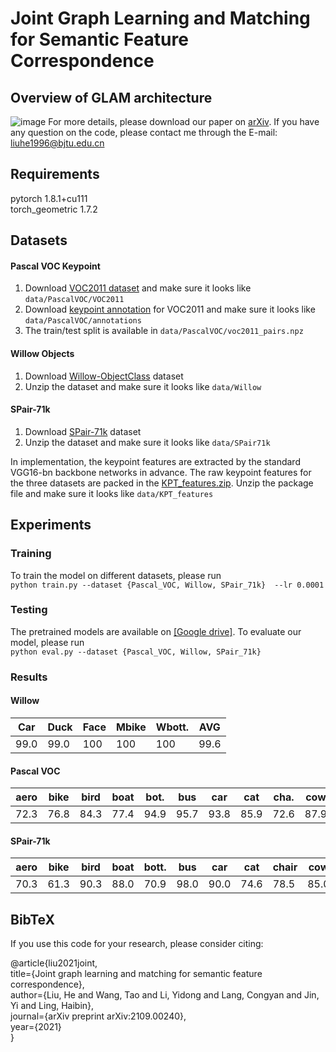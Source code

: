 # Joint Graph Learning and Matching for Semantic Feature Correspondence

## Overview of GLAM architecture
![image](https://user-images.githubusercontent.com/86004891/141059865-e6490804-6eae-4fdb-9499-ed4b36e5fa82.png)
For more details, please download our paper on [arXiv](https://arxiv.org/abs/2109.00240). If you have any question on the code, please contact me through the E-mail: liuhe1996@bjtu.edu.cn

## Requirements
pytorch           1.8.1+cu111  
torch_geometric   1.7.2

## Datasets
#### Pascal VOC Keypoint 
1. Download [VOC2011 dataset](http://host.robots.ox.ac.uk/pascal/VOC/voc2011/index.html) and make sure it looks like `data/PascalVOC/VOC2011` 
2. Download [keypoint annotation](https://www2.eecs.berkeley.edu/Research/Projects/CS/vision/shape/poselets/voc2011_keypoints_Feb2012.tgz) for VOC2011 and make sure it looks like `data/PascalVOC/annotations`
3. The train/test split is available in `data/PascalVOC/voc2011_pairs.npz`
  
#### Willow Objects 
1. Download [Willow-ObjectClass](http://www.di.ens.fr/willow/research/graphlearning/WILLOW-ObjectClass_dataset.zip) dataset
2. Unzip the dataset and make sure it looks like `data/Willow`

#### SPair-71k
1. Download [SPair-71k](http://cvlab.postech.ac.kr/research/SPair-71k/data/SPair-71k.tar.gz) dataset
2. Unzip the dataset and make sure it looks like `data/SPair71k`

In implementation, the keypoint features are extracted by the standard VGG16-bn backbone networks in advance. The raw keypoint features for the three datasets are packed in the [KPT_features.zip](https://drive.google.com/file/d/14iApmo8u0XJ81-3OIz6Y-tVZAJaQokTT/view?usp=sharing). Unzip the package file and make sure it looks like `data/KPT_features`

## Experiments
### Training
To train the model on different datasets, please run  
`python train.py --dataset {Pascal_VOC, Willow, SPair_71k}  --lr 0.0001`
### Testing
The pretrained models are available on [[Google drive]](https://drive.google.com/file/d/1HBIvwjegb9SGKlIzrEVtpkeTc29fL9X_/view?usp=sharing). 
To evaluate our model, please run  
`python eval.py --dataset {Pascal_VOC, Willow, SPair_71k}`

### Results

#### Willow
Car  |Duck  | Face |Mbike | Wbott. | AVG  | 
---- | ---- | ---- | ---- | ---- | -----|
99.0 | 99.0 |  100 |  100 |  100 |99.6 | 


#### Pascal VOC
aero | bike | bird | boat | bot. | bus  | car  | cat  | cha. | cow  | tab.|  dog | hor. | mbi. | per. | pla. | she. | sofa | tra. |  tv  | AVG  |
---- | ---- | ---- | ---- | ---- | -----| ---- | ---- | ---- | ---- | --- | ---- | ---- | ---- | ---- | ---- | ---- | ---- | ---- | ---- | ---- | 
72.3 | 76.8 | 84.3 | 77.4 | 94.9 | 95.7 | 93.8 | 85.9 | 72.6 | 87.9 | 100 | 86.2 | 85.2 | 85.3 | 71.4 | 98.9 | 83.8 | 80.5 | 98.8 | 92.8 | 86.2 |

#### SPair-71k
aero | bike | bird | boat | bott.| bus  |  car | cat  | chair| cow  | dog | hor. | mbi. | per. | plant| she. | train|  tv  | AVG  |
---- | ---- | ---- | ---- | ---- | -----| ---- | ---- | ---- | ---- | --- | ---- | ---- | ---- | ---- | ---- | ---- | ---- | ---- |
70.3 | 61.3 | 90.3 | 88.0 | 70.9 | 98.0 | 90.0 | 74.6 | 78.5 | 85.0 | 74.5| 76.9 | 75.8 | 79.6 | 99.2 | 79.1 | 92.2 | 99.9 | 82.5 |


## BibTeX
If you use this code for your research, please consider citing:

@article{liu2021joint,  
  title={Joint graph learning and matching for semantic feature correspondence},  
  author={Liu, He and Wang, Tao and Li, Yidong and Lang, Congyan and Jin, Yi and Ling, Haibin},  
  journal={arXiv preprint arXiv:2109.00240},  
  year={2021}  
} 
